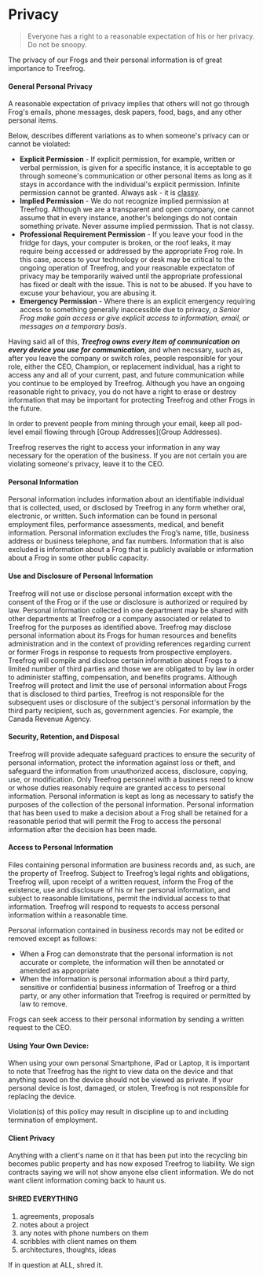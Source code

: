 # Privacy

> Everyone has a right to a reasonable expectation of his or her privacy. Do not be snoopy.

The privacy of our Frogs and their personal information is of great importance to Treefrog.


#### General Personal Privacy

A reasonable expectation of privacy implies that others will not go through Frog's emails, phone messages, desk papers, food, bags, and any other personal items.

Below, describes different variations as to when someone's privacy can or cannot be violated:

- **Explicit Permission** - If explicit permission, for example, written or verbal permission, is given for a specific instance, it is acceptable to go through someone's communication or other personal items as long as it stays in accordance with the individual's explicit permission. Infinite permission cannot be granted. Always ask - it is [classy](manual/classy).
- **Implied Permission** - We do not recognize implied permission at Treefrog. Although we are a transparent and open company, one cannot assume that in every instance, another's belongings do not contain something private. Never assume implied permission. That is not classy.
- **Professional Requirement Permission** - If you leave your food in the fridge for days, your computer is broken, or the roof leaks, it may require being accessed or addressed by the appropriate Frog role. In this case, access to your technology or desk may be critical to the ongoing operation of Treefrog, and your reasonable expectaton of privacy may be temporarily waived until the appropriate professional has fixed or dealt with the issue. This is not to be abused. If you have to excuse your behaviour, you are abusing it.
- **Emergency Permission** - Where there is an explicit emergency requiring access to something generally inaccessible due to privacy, *a Senior Frog make gain access or give explicit access to information, email, or messages on a temporary basis*.

Having said all of this, ***Treefrog owns every item of communication on every device you use for communication***, and when necssary, such as, after you leave the company or switch roles, people responsible for your role, either the CEO, Champion, or replacement individual, has a right to access any and all of your current, past, and future communication while you continue to be employed by Treefrog. Although you have an ongoing reasonable right to privacy, you do not have a right to erase or destroy information that may be important for protecting Treefrog and other Frogs in the future.

In order to prevent people from mining through your email, keep all pod-level email flowing through [Group Addresses](Group Addresses).

Treefrog reserves the right to access your information in any way necessary for the operation of the business. If you are not certain you are violating someone's privacy, leave it to the CEO.

#### Personal Information

Personal information includes information about an identifiable individual that is collected, used, or disclosed by Treefrog in any form whether oral, electronic, or written. Such information can be found in personal employment files, performance assessments, medical, and benefit information. Personal information excludes the Frog’s name, title, business address or business telephone, and fax numbers. Information that is also excluded is information about a Frog that is publicly available or information about a Frog in some other public capacity.

#### Use and Disclosure of Personal Information

Treefrog will not use or disclose personal information except with the consent of the Frog or if the use or disclosure is authorized or required by law. Personal information collected in one department may be shared with other departments at Treefrog or a company associated or related to Treefrog for the purposes as identified above. Treefrog may disclose personal information about its Frogs for human resources and benefits administration and in the context of providing references regarding current or former Frogs in response to requests from prospective employers. Treefrog will compile and disclose certain information about Frogs to a limited number of third parties and those we are obligated to by law in order to administer staffing, compensation, and benefits programs. Although Treefrog will protect and limit the use of personal information about Frogs that is disclosed to third parties, Treefrog is not responsible for the subsequent uses or disclosure of the subject's personal information by the third party recipient, such as, government agencies. For example, the Canada Revenue Agency.

#### Security, Retention, and Disposal

Treefrog will provide adequate safeguard practices to ensure the security of personal information, protect the information against loss or theft, and safeguard the information from unauthorized access, disclosure, copying, use, or modification. Only Treefrog personnel with a business need to know or whose duties reasonably require are granted access to personal information. Personal information is kept as long as necessary to satisfy the purposes of the collection of the personal information. Personal information that has been used to make a decision about a Frog shall be retained for a reasonable period that will permit the Frog to access the personal information after the decision has been made.

#### Access to Personal Information

Files containing personal information are business records and, as such, are the property of Treefrog. Subject to Treefrog’s legal rights and obligations, Treefrog will, upon receipt of a written request, inform the Frog of the existence, use and disclosure of his or her personal information, and subject to reasonable limitations, permit the individual access to that information. Treefrog will respond to requests to access personal information within a reasonable time.

Personal information contained in business records may not be edited or removed except as follows:

- When a Frog can demonstrate that the personal information is not accurate or complete, the information will then be annotated or amended as appropriate
- When the information is personal information about a third party, sensitive or confidential business information of Treefrog or a third party, or any other information that Treefrog is required or permitted by law to remove.

Frogs can seek access to their personal information by sending a written request to the CEO.

#### Using Your Own Device:

When using your own personal Smartphone, iPad or Laptop, it is important to note that Treefrog has the right to view data on the device and that anything saved on the device should not be viewed as private. If your personal device is lost, damaged, or stolen, Treefrog is not responsible for replacing the device.

Violation(s) of this policy may result in discipline up to and including termination of employment.

#### Client Privacy

Anything with a client's name on it that has been put into the recycling bin becomes public property and has now exposed Treefrog to liability. We sign contracts saying we will not show anyone else client information. We do not want client information coming back to haunt us.

#### SHRED EVERYTHING

1. agreements, proposals
2. notes about a project
3. any notes with phone numbers on them
4. scribbles with client names on them
5. architectures, thoughts, ideas

If in question at ALL, shred it. 

